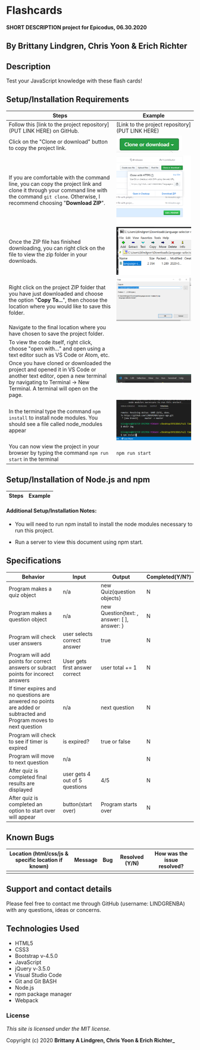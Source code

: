 # Flashcards

#### SHORT DESCRIPTION project for Epicodus, 06.30.2020

## By Brittany Lindgren, Chris Yoon & Erich Richter

## Description

Test your JavaScript knowledge with these flash cards!

## Setup/Installation Requirements

| Steps | Example |
| -------- | ----- |
| Follow this [link to the project repository](PUT LINK HERE) on GitHub.   |  [Link to the project repository](PUT LINK HERE)  |    
| Click on the "Clone or download" button to copy the project link.   |   ![Image of GitHub Clone or download button](assets/images/readme/clone-download-button.PNG)   |   
| If you are comfortable with the command line, you can copy the project link and clone it through your command line with the command `git clone`. Otherwise, I recommend choosing "**Download ZIP**".   |   ![Download ZIP option on GitHub](assets/images/readme/download-zip.PNG)  |   
|  Once the ZIP file has finished downloading, you can right click on the file to view the zip folder in your downloads.   |   ![ZIP folder in downloads](assets/images/readme/zip-folder.PNG)  |   
| Right click on the project ZIP folder that you have just downloaded and choose the option "**Copy To...**", then choose the location where you would like to save this folder.    |   ![Saving ZIP to new location with 'Copy To'](assets/images/readme/copy-to.PNG)  |   
| Navigate to the final location where you have chosen to save the project folder.   |    |   
| To view the code itself, right click, choose "open with..." and open using a text editor such as VS Code or Atom, etc.   |     |
|  Once you have cloned or downloaded the project and opened it in VS Code or another text editor, open a new terminal by navigating to Terminal -> New Terminal. A terminal will open on the page.  | ![Opening a terminal in VS Code](assets/images/readme/terminal.PNG)  |
| In the terminal type the command `npm install` to install node modules. You should see a file called node_modules appear  |  ![running npm install](assets/images/readme/npm-install.PNG)  |
| You can now view the project in your browser by typing the command `npm run start` in the terminal  | `npm run start` |

## Setup/Installation of Node.js and npm

| Steps | Example |
| -------- | ----- |


#### Additional Setup/Installation Notes:

* You will need to run npm install to install the node modules necessary to run this project. 

* Run a server to view this document using npm start.  

## Specifications

| Behavior | Input | Output |  Completed(Y/N?)  | 
| -------- | ----- | ------ | -------- |
| Program makes a quiz object     |    n/a   |   new Quiz{question objects}     |    N     |
| Program makes a question object |    n/a   |   new Question{text: , answer: [ ], answer:  } |   N   |
| Program will check user answers |   user selects correct answer   |    true   |   N   |
| Program will add points for correct answers or subract points for incorect answers |   User gets first answer correct    |   user total += 1   |   N   |
| If timer expires and no questions are anwered no points are added or subtracted and Program moves to next question |   n/a    |    next question   |   N   |
| Program will check to see if timer is expired |   is expired?    |   true or false    |   N   |
| Program will move to next question |   n/a    |       |   N   |
| After quiz is completed final results are displayed|   user gets 4 out of 5 questions   |   4/5   |   N   |
| After quiz is completed an option to start over will appear|   button(start over)   | Program starts over  |   N   |

## Known Bugs

| Location (html/css/js & specific location if known) |  Message  | Bug | Resolved (Y/N) |  How was the issue resolved?  |
| ------- | ----- | ------ | ------ | --------- |
|  |  |  |  |  |


## Support and contact details

Please feel free to contact me through GitHub (username: LINDGRENBA) with any questions, ideas or concerns.  

## Technologies Used

* HTML5
* CSS3
* Bootstrap v-4.5.0
* JavaScript
* jQuery v-3.5.0
* Visual Studio Code 
* Git and Git BASH 
* Node.js
* npm package manager
* Webpack

### License

*This site is licensed under the MIT license.*

Copyright (c) 2020 **Brittany A Lindgren, Chris Yoon & Erich Richter_**